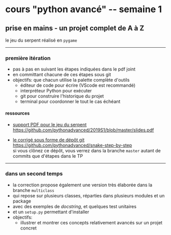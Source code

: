 
# cours "python avancé" -- semaine 1

## prise en mains - un projet complet de A à Z

le jeu du serpent réalisé en `pygame`

*** 

### première itération

* pas à pas en suivant les étapes indiquées dans le pdf joint
* en committant chacune de ces étapes sous git
* objectifs: que chacun utilise la palette complète d'outils
  * éditeur de code pour écrire (VScode est recommandé)
  * interpréteur Python pour exécuter
  * git pour construire l'historique du projet
  * terminal pour coordonner le tout le cas échéant

#### ressources

* [support PDF pour le jeu du serpent](https://github.com/pythonadvanced/2019S1/blob/master/slides.pdf)  
  <https://github.com/pythonadvanced/2019S1/blob/master/slides.pdf>

* [le corrigé sous forme de dépôt git](https://github.com/pythonadvanced/snake-step-by-step)  
  <https://github.com/pythonadvanced/snake-step-by-step>  
  si vous clônez ce dépôt, vous verrez dans la branche `master` autant de commits que d'étapes dans le TP

***

### dans un second temps

* la correction propose également une version très élaborée dans la branche `multiclass`
* qui repose sur plusieurs classes, réparties dans plusieurs modules et un package
* avec des exemples de *docstring*, et quelques test unitaires
* et un `setup.py` permettant d'installer 
* objectifs:
  * illustrer et montrer ces concepts relativement avancés sur un projet concret
